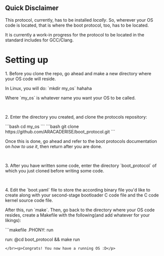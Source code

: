 ## Quick Disclaimer

<p>This protocol, currently, has to be installed <i>locally</i>. So, wherever your OS code is located, that is where the boot protocol, too, has to be located.</p>
<p>It is currently a work-in progress for the protocol to be located in the standard includes for GCC/Clang.</p>

# Setting up

<p>1. Before you clone the repo, go ahead and make a new directory where your OS code will reside.</p>
In Linux, you will do: `mkdir my_os` hahaha
<p>Where `my_os` is whatever name you want your OS to be called.</p></br>
<p>2. Enter the directory you created, and clone the protocols repository:</p>
```bash
cd my_os
```
```bash
git clone https://github.com/ARACADERISE/boot_protocol.git
```
<p>Once this is done, go ahead and refer to the boot protocols documentation on <i>how to use it</i>, then return after you are done.</p></br>
<p>3. After you have written some code, enter the directory `boot_protocol` of which you just cloned before writing some code.</p></br>
<p>4. Edit the `boot.yaml` file to store the according binary file you'd like to create along with your second-stage bootloader C code file and the C code kernel source code file.</p>
<p>After this, run `make`. Then, go back to the directory where your OS code resides, create a Makefile with the following(and add whatever for your likings):</p>
```makefile
.PHONY: run

run:
  @cd boot_protocol && make run
```
</br><p>Congrats! You now have a running OS :D</p>
